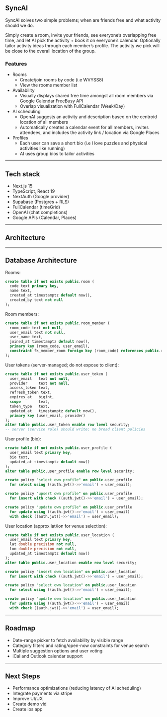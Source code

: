 ## SyncAI

SyncAI solves two simple problems; when are friends free and what activity should we do. 


Simply create a room, invite your friends, see everyone’s overlapping free time, and let AI pick the activity + book it on everyone’s calendar. Optionally tailor activity ideas through each member’s profile. The activity we pick will be close to the overall location of the group.

### Features
- Rooms
  - Create/join rooms by code (i.e WVYSS8)
  - View the rooms member list
- Availability
  - Visually displays shared free time amongst all room members via Google Calendar FreeBusy API
  - Overlap visualization with FullCalendar (Week/Day)
- AI scheduling
  - OpenAI suggests an activity and description based on the centroid location of all members
  - Automatically creates a calendar event for all members, invites attendees, and includes the activity link / location via Google Places
- Profiles
  - Each user can save a short bio (i.e I love puzzles and physical activities like running)
  - AI uses group bios to tailor activities

---

## Tech stack
- Next.js 15
- TypeScript, React 19
- NextAuth (Google provider)
- Supabase (Postgres + RLS)
- FullCalendar (timeGrid)
- OpenAI (chat completions)
- Google APIs (Calendar, Places)

---

## Architecture

---

## Database Architecture

Rooms:
```sql
create table if not exists public.room (
  code text primary key,
  name text,
  created_at timestamptz default now(),
  created_by text not null
);
```

Room members:
```sql
create table if not exists public.room_member (
  room_code text not null,
  user_email text not null,
  user_name text,
  joined_at timestamptz default now(),
  primary key (room_code, user_email),
  constraint fk_member_room foreign key (room_code) references public.room(code) on delete cascade
);
```

User tokens (server-managed; do not expose to client):
```sql
create table if not exists public.user_token (
  user_email   text not null,
  provider     text not null,
  access_token text,
  refresh_token text,
  expires_at   bigint,
  scope        text,
  token_type   text,
  updated_at   timestamptz default now(),
  primary key (user_email, provider)
);
alter table public.user_token enable row level security;
-- server (service role) should write; no broad client policies
```

User profile (bio):
```sql
create table if not exists public.user_profile (
  user_email text primary key,
  bio text,
  updated_at timestamptz default now()
);
alter table public.user_profile enable row level security;

create policy "select own profile" on public.user_profile
  for select using ((auth.jwt()->>'email') = user_email);

create policy "upsert own profile" on public.user_profile
  for insert with check ((auth.jwt()->>'email') = user_email);

create policy "update own profile" on public.user_profile
  for update using ((auth.jwt()->>'email') = user_email)
  with check ((auth.jwt()->>'email') = user_email);
```

User location (approx lat/lon for venue selection):
```sql
create table if not exists public.user_location (
  user_email text primary key,
  lat double precision not null,
  lon double precision not null,
  updated_at timestamptz default now()
);
alter table public.user_location enable row level security;

create policy "insert own location" on public.user_location
  for insert with check ((auth.jwt()->>'email') = user_email);

create policy "select own location" on public.user_location
  for select using ((auth.jwt()->>'email') = user_email);

create policy "update own location" on public.user_location
  for update using ((auth.jwt()->>'email') = user_email)
  with check ((auth.jwt()->>'email') = user_email);
```

---

## Roadmap
- Date-range picker to fetch availability by visible range
- Category filters and rating/open-now constraints for venue search
- Multiple suggestion options and user voting
- iCal and Outlook calendar support

---

## Next Steps
- Performance optimizations (reducing latency of AI scheduling)
- Integrate payments via stripe
- Improve UI/UX
- Create demo vid
- Create ios app
